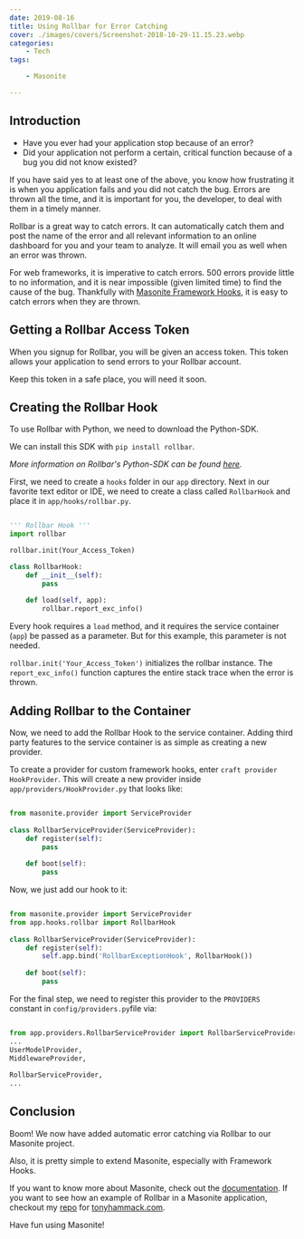 ```yaml
---
date: 2019-08-16
title: Using Rollbar for Error Catching
cover: ./images/covers/Screenshot-2018-10-29-11.15.23.webp
categories:
    - Tech
tags:

    - Masonite

---
```


## Introduction

- Have you ever had your application stop because of an error? 
- Did your application not perform a certain, critical function because of a bug you did not know existed?

If you have said yes to at least one of the above, you know how frustrating it is when you application fails and you did not catch the bug. Errors are thrown all the time, and it is important for you, the developer, to deal with them in a timely manner. 

Rollbar is a great way to catch errors. It can automatically catch them and post the name of the error and all relevant information to an online dashboard for you and your team to analyze. It will email you as well when an error was thrown.

For web frameworks, it is imperative to catch errors. 500 errors provide little to no information, and it is near impossible (given limited time) to find the cause of the bug. Thankfully with [Masonite Framework Hooks](https://docs.masoniteproject.com/useful-features/framework-hooks), it is easy to catch errors when they are thrown. 

## Getting a Rollbar Access Token

When you signup for Rollbar, you will be given an access token. This token allows your application to send errors to your Rollbar account. 

Keep this token in a safe place, you will need it soon.

## Creating the Rollbar Hook

To use Rollbar with Python, we need to download the Python-SDK. 

We can install this SDK with `pip install rollbar`. 

_More information on Rollbar's Python-SDK can be found [here](https://docs.rollbar.com/docs/python)._


First, we need to create a `hooks` folder in our `app` directory. Next in our favorite text editor or IDE, we need to create a class called `RollbarHook` and place it in `app/hooks/rollbar.py`. 

```python

''' Rollbar Hook '''
import rollbar

rollbar.init(Your_Access_Token)

class RollbarHook:
    def __init__(self):
        pass
    
    def load(self, app):
        rollbar.report_exc_info()

```

Every hook requires a `load` method, and it requires the service container (`app`) be passed as a parameter. But for this example, this parameter is not needed.

`rollbar.init('Your_Access_Token')` initializes the rollbar instance. The `report_exc_info()` function captures the entire stack trace when the error is thrown.

## Adding Rollbar to the Container

Now, we need to add the Rollbar Hook to the service container. Adding third party features to the service container is as simple as creating a new provider. 

To create a provider for custom framework hooks, enter `craft provider HookProvider`. This will create a new provider inside `app/providers/HookProvider.py` that looks like:

```python

from masonite.provider import ServiceProvider
​
class RollbarServiceProvider(ServiceProvider):
    def register(self): 
        pass
​
    def boot(self): 
        pass

```

Now, we just add our hook to it:

```python

from masonite.provider import ServiceProvider
from app.hooks.rollbar import RollbarHook
​
class RollbarServiceProvider(ServiceProvider):
    def register(self): 
        self.app.bind('RollbarExceptionHook', RollbarHook())
​
    def boot(self): 
        pass

```

For the final step, we need to register this provider to the `PROVIDERS` constant in `config/providers.py`file via: 

```python

from app.providers.RollbarServiceProvider import RollbarServiceProvider
...
UserModelProvider,
MiddlewareProvider,
​
RollbarServiceProvider,
...

```

## Conclusion

Boom! We now have added automatic error catching via Rollbar to our Masonite project. 

Also, it is pretty simple to extend Masonite, especially with Framework Hooks. 

If you want to know more about Masonite, check out the [documentation](https://docs.masoniteproject.com/). If you want to see how an example of Rollbar in a Masonite application, checkout my [repo](https://github.com/hammacktony/heroku-site) for [tonyhammack.com](tonyhammack.com).
 
Have fun using Masonite!
